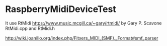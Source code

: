 # RaspberryMidiDeviceTest

It use RtMidi <https://www.music.mcgill.ca/~gary/rtmidi/> by Gary P. Scavone
RtMidi.cpp and RtMidi.h

http://wiki.joanillo.org/index.php/Fitxers_MIDI_(SMF)._Format#smf_parser

